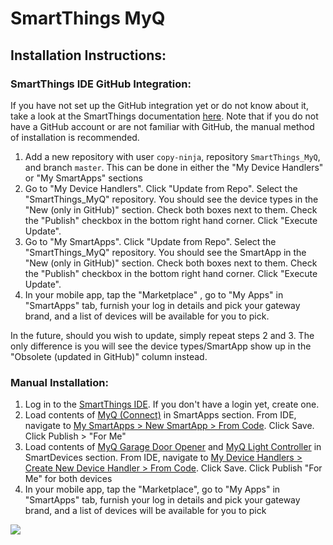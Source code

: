 # SmartThings MyQ

## Installation Instructions:

### SmartThings IDE GitHub Integration:

If you have not set up the GitHub integration yet or do not know about it, take a look at the SmartThings documentation [here](http://docs.smartthings.com/en/latest/tools-and-ide/github-integration.html). Note that if you do not have a GitHub account or are not familiar with GitHub, the manual method of installation is recommended.

1. Add a new repository with user `copy-ninja`, repository `SmartThings_MyQ`, and branch `master`. This can be done in either the "My Device Handlers" or "My SmartApps" sections
2. Go to "My Device Handlers". Click "Update from Repo". Select the "SmartThings_MyQ" repository. You should see the device types in the "New (only in GitHub)" section. Check both boxes next to them. Check the "Publish" checkbox in the bottom right hand corner. Click "Execute Update".
3. Go to "My SmartApps". Click "Update from Repo". Select the "SmartThings_MyQ" repository. You should see the SmartApp in the "New (only in GitHub)" section. Check both boxes next to them. Check the "Publish" checkbox in the bottom right hand corner. Click "Execute Update".
4. In your mobile app, tap the "Marketplace" , go to "My Apps" in "SmartApps" tab, furnish your log in details and pick your gateway brand, and a list of devices will be available for you to pick.

In the future, should you wish to update, simply repeat steps 2 and 3. The only difference is you will see the device types/SmartApp show up in the "Obsolete (updated in GitHub)" column instead.

### Manual Installation:
1. Log in to the <a href="https://graph.api.smartthings.com/ide/">SmartThings IDE</a>. If you don't have a login yet, create one.
2. Load contents of <a href="https://raw.githubusercontent.com/copy-ninja/SmartThings_MyQ/master/smartapps/copy-ninja/myq-connect.src/myq-connect.groovy">MyQ (Connect)</a> in SmartApps section. From IDE, navigate to <a href="https://graph.api.smartthings.com/ide/app/create#from-code">My SmartApps > New SmartApp > From Code</a>. Click Save. Click Publish > "For Me"
3. Load contents of <a href="https://raw.githubusercontent.com/copy-ninja/SmartThings_MyQ/master/devicetypes/copy-ninja/myq-garage-door-opener.src/myq-garage-door-opener.groovy">MyQ Garage Door Opener</a> and <a href="https://raw.githubusercontent.com/copy-ninja/SmartThings_MyQ/master/devicetypes/copy-ninja/myq-light-controller.src/myq-light-controller.groovy">MyQ Light Controller</a> in SmartDevices section. From IDE, navigate to <a href="https://graph.api.smartthings.com/ide/device/create#from-code">My Device Handlers > Create New Device Handler > From Code</a>.  Click Save. Click Publish "For Me" for both devices
4. In your mobile app, tap the "Marketplace", go to "My Apps" in "SmartApps" tab, furnish your log in details and pick your gateway brand, and a list of devices will be available for you to pick

[![](https://www.paypalobjects.com/en_US/i/btn/btn_donate_SM.gif)](https://www.paypal.com/cgi-bin/webscr?cmd=_donations&business=jasonmok83%40gmail%2ecom&lc=US&currency_code=USD&bn=PP%2dDonationsBF%3abtn_donate_SM%2egif%3aNonHosted)
